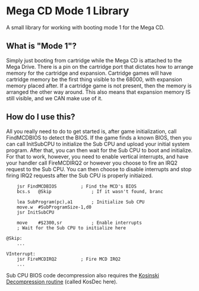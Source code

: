 # Mega CD Mode 1 Library
A small library for working with booting mode 1 for the Mega CD.

## What is "Mode 1"?
Simply just booting from cartridge while the Mega CD is attached to the Mega Drive. There is a pin on the cartridge port that dictates how to arrange memory for the cartridge and expansion. Cartridge games will have cartridge memory be the first thing visible to the 68000, with expansion memory placed after. If a cartridge game is not present, then the memory is arranged the other way around. This also means that expansion memory IS still visible, and we CAN make use of it.

## How do I use this?
All you really need to do to get started is, after game initialization, call FindMCDBIOS to detect the BIOS. If the game finds a known BIOS, then you can call InitSubCPU to initialize the Sub CPU and upload your initial system program. After that, you can then wait for the Sub CPU to boot and initialize. For that to work, however, you need to enable vertical interrupts, and have your handler call FireMCDIRQ2 or however you choose to fire an IRQ2 request to the Sub CPU. You can then choose to disable interrupts and stop firing IRQ2 requests after the Sub CPU is properly initiaized.

		jsr	FindMCDBIOS			; Find the MCD's BIOS
		bcs.s	@Skip				; If it wasn't found, branc

		lea	SubProgram(pc),a1		; Initialize Sub CPU
		move.w	#SubProgramSize-1,d0
		jsr	InitSubCPU

		move	#$2300,sr			; Enable interrupts
		; Wait for the Sub CPU to initialize here

	@Skip:
		...

	VInterrupt:
		jsr	FireMCDIRQ2			; Fire MCD IRQ2
		...
		
Sub CPU BIOS code decompression also requires the [Kosinski Decompression routine](https://segaretro.org/Kosinski_compression#Decompression_code) (called KosDec here).

